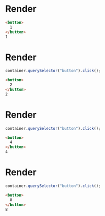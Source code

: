 # Render
```html
<button>
  1
</button>
1
```


# Render
```js
container.querySelector("button").click();
```
```html
<button>
  2
</button>
2
```


# Render
```js
container.querySelector("button").click();
```
```html
<button>
  4
</button>
4
```


# Render
```js
container.querySelector("button").click();
```
```html
<button>
  8
</button>
8
```

